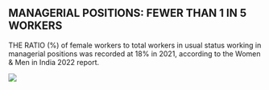 ## MANAGERIAL POSITIONS: FEWER THAN 1 IN 5 WORKERS

THE RATIO (%) of female workers to total workers in usual status working in managerial positions was recorded at 18% in 2021, according to the Women & Men in India 2022 report.

![](_page_0_Figure_2.jpeg)